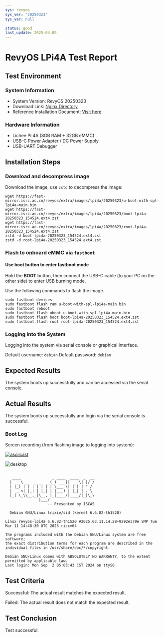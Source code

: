 ```yaml
---
sys: revyos
sys_ver: "20250323"
sys_var: null

status: good
last_update: 2025-04-09
---
```


# RevyOS LPi4A Test Report

## Test Environment

### System Information

- System Version: RevyOS 20250323
- Download Link: [Nginx Directory](https://fast-mirror.isrc.ac.cn/revyos/extra/images/lpi4a/20250323/)
- Reference Installation Document: [Visit here](https://revyos.github.io/docs/)

### Hardware Information

- Lichee Pi 4A (8GB RAM + 32GB eMMC)
- USB-C Power Adapter / DC Power Supply
- USB-UART Debugger

## Installation Steps

### Download and decompress image

Download the image, use `zstd` to decompress the image:

```shell
wget https://fast-mirror.isrc.ac.cn/revyos/extra/images/lpi4a/20250323/u-boot-with-spl-lpi4a-main.bin
wget https://fast-mirror.isrc.ac.cn/revyos/extra/images/lpi4a/20250323/boot-lpi4a-20250323_154524.ext4.zst
wget https://fast-mirror.isrc.ac.cn/revyos/extra/images/lpi4a/20250323/root-lpi4a-20250323_154524.ext4.zst
zstd -d boot-lpi4a-20250323_154524.ext4.zst
zstd -d root-lpi4a-20250323_154524.ext4.zst
```

### Flash to onboard eMMC via `fastboot`

#### Use boot button to enter fastboot mode

Hold the **BOOT** button, then connect the USB-C cable (to your PC on the other side) to enter USB burning mode.

Use the following commands to flash the image.

```shell
sudo fastboot devices
sudo fastboot flash ram u-boot-with-spl-lpi4a-main.bin
sudo fastboot reboot
sudo fastboot flash uboot u-boot-with-spl-lpi4a-main.bin
sudo fastboot flash boot boot-lpi4a-20250323_154524.ext4.zst
sudo fastboot flash root root-lpi4a-20250323_154524.ext4.zst
```

### Logging into the System

Logging into the system via serial console or graphical interface.

Default username: `debian`
Default password: `debian`

## Expected Results

The system boots up successfully and can be accessed via the serial console.

## Actual Results

The system boots up successfully and login via the serial console is successful.

### Boot Log

Screen recording (from flashing image to logging into system):

[![asciicast](https://asciinema.org/a/YuuaIBZ7nTgzrTlWs0ircfOeD.svg)](https://asciinema.org/a/YuuaIBZ7nTgzrTlWs0ircfOeD)

![desktop](desktop.jpg)

```shell

   ____              _ ____  ____  _  __
  |  _ \ _   _ _   _(_) ___||  _ \| |/ /
  | |_) | | | | | | | \___ \| | | | ' /
  |  _ <| |_| | |_| | |___) | |_| | . \
  |_| \_\\__,_|\__, |_|____/|____/|_|\_\
               |___/
                   -- Presented by ISCAS

  Debian GNU/Linux trixie/sid (kernel 6.6.82-th1520)

Linux revyos-lpi4a 6.6.82-th1520 #2025.03.11.14.28+9292e379e SMP Tue Mar 11 14:48:30 UTC 2025 riscv64

The programs included with the Debian GNU/Linux system are free software;
the exact distribution terms for each program are described in the
individual files in /usr/share/doc/*/copyright.

Debian GNU/Linux comes with ABSOLUTELY NO WARRANTY, to the extent
permitted by applicable law.
Last login: Mon Sep  2 05:03:43 CST 2024 on ttyS0
```

## Test Criteria

Successful: The actual result matches the expected result.

Failed: The actual result does not match the expected result.

## Test Conclusion

Test successful.
